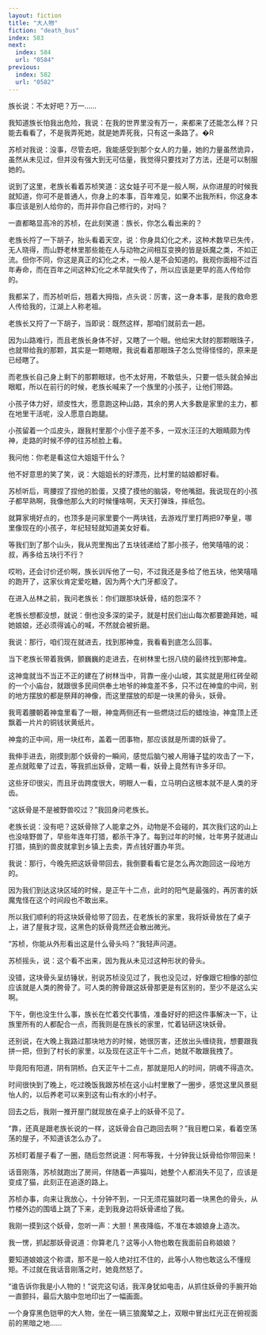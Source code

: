 ```yaml
---
layout: fiction
title: "大人物"
fiction: "death_bus"
index: 583
next:
  index: 584
  url: "0584"
previous:
  index: 582
  url: "0582"
---
```

族长说：不太好吧？万一……

我知道族长怕我出危险，我说：在我的世界里没有万一，来都来了还能怎么样？只能去看看了，不是我弄死她，就是她弄死我，只有这一条路了。�R

苏桢对我说：没事，尽管去吧，我能感受到那个女人的力量，她的力量虽然诡异，虽然从未见过，但并没有强大到无可估量，我觉得只要找对了方法，还是可以制服她的。

说到了这里，老族长看着苏桢笑道：这女娃子可不是一般人啊，从你进屋的时候我就知道，你可不是普通人，你身上的本事，百年难见，如果不出我所料，你这身本事应该是别人给你的，而并非你自己修行的，对吗？

一直都略显高冷的苏桢，在此刻笑道：族长，你怎么看出来的？

老族长捋了一下胡子，抬头看着天空，说：你身具幻化之术，这种术数早已失传，无人晓得，而山野老林里那些能在人与动物之间相互变换的皆是妖魔之类，不如正流。但你不同，你这是真正的幻化之术，一般人是不会知道的。我观你面相不过百年寿命，而在百年之间这种幻化之术早就失传了，所以应该是更早的高人传给你的。

我都呆了，而苏桢听后，翘着大拇指，点头说：厉害，这一身本事，是我的救命恩人传给我的，江湖上人称老祖。

老族长又捋了一下胡子，当即说：既然这样，那咱们就前去一趟。

因为山路难行，而且老族长身体不好，又瞎了一个眼。他给宋大财的那颗眼珠子，也就带给我的那颗，其实是一颗瞎眼，我说看着那眼珠子怎么觉得怪怪的，原来是已经瞎了。

而老族长自己身上剩下的那颗眼球，也不太好用，不敢低头，只要一低头就会掉出眼眶，所以在前行的时候，老族长喊来了一个族里的小孩子，让他们带路。

小孩子体力好，顽皮性大，愿意跑这种山路，其余的男人大多数是家里的主力，都在地里干活呢，没人愿意白跑腿。

小孩留着一个瓜皮头，跟我村里那个小侄子差不多，一双水汪汪的大眼睛颇为传神，走路的时候不停的往苏桢脸上看。

我问他：你老是看这位大姐姐干什么？

他不好意思的笑了笑，说：大姐姐长的好漂亮，比村里的姑娘都好看。

苏桢听后，弯腰捏了捏他的脸蛋，又摸了摸他的脑袋，夸他嘴甜。我说现在的小孩子都早熟啊，我像他那么大的时候懂啥啊，天天打弹珠，摔纸包。

就算家境好点的，也顶多是问家里要个一两块钱，去游戏厅里打两把97拳皇，哪里像现在的小孩子，年纪轻轻就知道美女好看。

等我们到了那个山头，我从兜里掏出了五块钱递给了那小孩子，他笑嘻嘻的说：叔，再多给五块行不行？

哎哟，还会讨价还价啊，族长训斥他了一句，不过我还是多给了他五块，他笑嘻嘻的跑开了，这家伙肯定爱吃糖，因为两个大门牙都没了。

在进入丛林之前，我问老族长：你们跟那块妖骨，结的怨深不？

老族长想都没想，就说：倒也没多深的梁子，就是村民们出山每次都要跪拜她，喊她娘娘，还必须得诚心的喊，不然就会被折磨。

我说：那行，咱们现在就进去，找到那神龛，我看看到底怎么回事。

当下老族长带着我俩，颤巍巍的走进去，在树林里七拐八绕的最终找到那神龛。

这神龛就当不当正不正的建在了树林当中，背靠一座小山坡，其实就是用红砖垒砌的一个小庙台，就跟很多民间供奉土地爷的神龛差不多，只不过在神龛的中间，别的地方摆放的都是祭拜的神像，而这里摆放的却是一块黑的骨头，妖骨。

我弯着腰朝着神龛里看了一眼，神龛两侧还有一些燃烧过后的蜡烛油，神龛顶上还飘着一片片的铜钱状黄纸片。

神龛的正中间，用一块红布，盖着一团事物，那应该就是所谓的妖骨了。

我伸手进去，刚摸到那个妖骨的一瞬间，感觉后脑勺被人用锤子猛的攻击了一下，差点就眩晕了过去，等我抓出妖骨，定睛一看，妖骨上竟然有许多牙印。

这些牙印很尖，而且牙齿跨度很大，明眼人一看，立马明白这根本就不是人类的牙齿。

“这妖骨是不是被野兽咬过？”我回身问老族长。

老族长说：没有吧？这妖骨除了人能拿之外，动物是不会碰的，其次我们这的山上也没啥野兽了，早些年连年打猎，都杀干净了。每到过年的时候，壮年男子就进山打猎，搞到的兽皮就拿到乡镇上去卖，弄点钱好置办年货。

我说：那行，今晚先把这妖骨带回去，我倒要看看它是怎么再次跑回这一段地方的。

因为我们到达这块区域的时候，是正午十二点，此时的阳气是最强的，再厉害的妖魔鬼怪在这个时间段也不敢出来。

所以我们顺利的将这块妖骨给带了回去，在老族长的家里，我将妖骨放在了桌子上，进了屋我才现，这黑色的妖骨竟然还会散出微光。

“苏桢，你能从外形看出这是什么骨头吗？”我轻声问道。

苏桢摇头，说：这个看不出来，因为我从未见过这种形状的骨头。

没错，这块骨头呈纺锤状，别说苏桢没见过了，我也没见过，好像跟它相像的部位应该就是人类的胯骨了。可人类的胯骨跟这妖骨那更是有区别的，至少不是这么尖啊。

下午，倒也没生什么事，族长在忙着交代事情，准备好好的把这件事解决一下，让族里所有的人都配合一点，而我则是在族长的家里，忙着钻研这块妖骨。

还别说，在大晚上我路过那块地方的时候，她很厉害，还放出头缠绕我，想要跟我拼一把，但到了村长的家里，以及现在这正午十二点，她就不敢跟我拽了。

毕竟阳有阳道，阴有阴桥。白天正午十二点，那就是阳人的时间，阴魂不得造次。

时间很快到了晚上，吃过晚饭我跟苏桢在这小山村里散了一圈步，感觉这里风景挺怡人的，以后养老可以来到这有山有水的小村子。

回去之后，我刚一推开屋门就现放在桌子上的妖骨不见了。

“靠，还真是跟老族长说的一样，这妖骨会自己跑回去啊？”我目瞪口呆，看着空荡荡的屋子，不知道该怎么办了。

苏桢盯着屋子看了一圈，随后忽然说道：阿布等我，十分钟我让妖骨给你带回来！

话音刚落，苏桢就跑出了房间，伴随着一声猫叫，她整个人都消失不见了，应该是变成了猫，此刻正在追逐的路上。

苏桢办事，向来让我放心，十分钟不到，一只无须花猫就叼着一块黑色的骨头，从竹楼外边的围墙上跳了下来，走到我身边将妖骨递给了我。

我刚一摸到这个妖骨，忽听一声：大胆！黑夜降临，不准在本娘娘身上造次。

我一愣，抓起那妖骨说道：你算老几？这等小人物也敢在我面前自称娘娘？

要知道娘娘这个称谓，那不是一般人绝对扛不住的，此等小人物也敢这么不懂规矩。不过就在我话音刚落之时，她竟然怒了。

“谁告诉你我是小人物的！”说完这句话，我浑身犹如电击，从抓住妖骨的手腕开始一直颤抖，最后大脑中忽地印出了一幅画面。

一个身穿黑色铠甲的大人物，坐在一辆三狼魔辇之上，双眼中冒出红光正在俯视面前的黑暗之地……